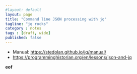 ```yaml
---
#layout: default
layout: page
title: "Command line JSON processing with jq"
tagline: "jq rocks"
category : notes
tags : [draft, wide]
published: false
---
```


* Manual: <https://stedolan.github.io/jq/manual/>
* <https://programminghistorian.org/en/lessons/json-and-jq>

__eof__
